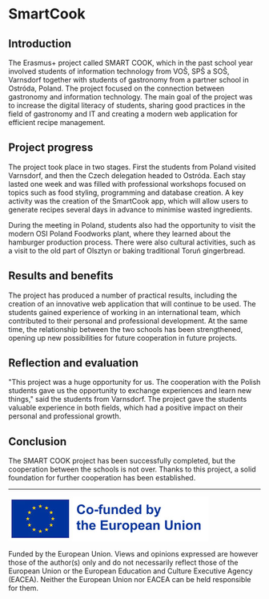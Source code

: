 # SmartCook

## Introduction

The Erasmus+ project called SMART COOK, which in the past school year involved students of information technology from VOŠ, SPŠ a SOŠ, Varnsdorf together with students of gastronomy from a partner school in Ostróda, Poland. The project focused on the connection between gastronomy and information technology. The main goal of the project was to increase the digital literacy of students, sharing good practices in the field of gastronomy and IT and creating a modern web application for efficient recipe management.

## Project progress

The project took place in two stages. First the students from Poland visited Varnsdorf, and then the Czech delegation headed to Ostróda. Each stay lasted one week and was filled with professional workshops focused on topics such as food styling, programming and database creation. A key activity was the creation of the SmartCook app, which will allow users to generate recipes several days in advance to minimise wasted ingredients.

During the meeting in Poland, students also had the opportunity to visit the modern OSI Poland Foodworks plant, where they learned about the hamburger production process. There were also cultural activities, such as a visit to the old part of Olsztyn or baking traditional Toruń gingerbread.

## Results and benefits

The project has produced a number of practical results, including the creation of an innovative web application that will continue to be used. The students gained experience of working in an international team, which contributed to their personal and professional development. At the same time, the relationship between the two schools has been strengthened, opening up new possibilities for future cooperation in future projects.

## Reflection and evaluation

"This project was a huge opportunity for us. The cooperation with the Polish students gave us the opportunity to exchange experiences and learn new things," said the students from Varnsdorf. The project gave the students valuable experience in both fields, which had a positive impact on their personal and professional growth.

## Conclusion

The SMART COOK project has been successfully completed, but the cooperation between the schools is not over. Thanks to this project, a solid foundation for further cooperation has been established.

---

![backup/images/eu/eu_funded_en_blue.jpg](backup/images/eu/eu_funded_en_blue.jpg)

Funded by the European Union. Views and opinions expressed are however those of the author(s) only and do not necessarily reflect those of the European Union or the European Education and Culture Executive Agency (EACEA). Neither the European Union nor EACEA can be held responsible for them.
